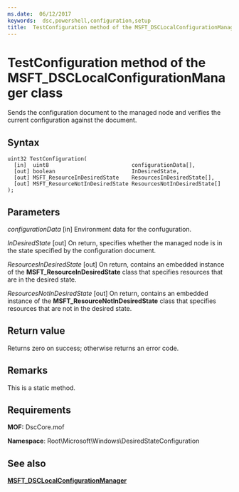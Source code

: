 ```yaml
---
ms.date:  06/12/2017
keywords:  dsc,powershell,configuration,setup
title:  TestConfiguration method of the MSFT_DSCLocalConfigurationManager class
---
```

# TestConfiguration method of the MSFT_DSCLocalConfigurationManager class

Sends the configuration document to the managed node and verifies the current configuration against the document.

## Syntax

```mof
uint32 TestConfiguration(
  [in]  uint8                          configurationData[],
  [out] boolean                        InDesiredState,
  [out] MSFT_ResourceInDesiredState    ResourcesInDesiredState[],
  [out] MSFT_ResourceNotInDesiredState ResourcesNotInDesiredState[]
);
```

## Parameters

*configurationData* \[in\]
Environment data for the confuguration.

*InDesiredState* \[out\]
On return, specifies whether the managed node is in the state specified by the configuration document.

*ResourcesInDesiredState* \[out\]
On return, contains an embedded instance of the **MSFT_ResourceInDesiredState** class that specifies resources that are in the desired state.

*ResourcesNotInDesiredState* \[out\]
On return, contains an embedded instance of the **MSFT_ResourceNotInDesiredState** class that specifies resources that are not in the desired state.

## Return value

Returns zero on success; otherwise returns an error code.

## Remarks

This is a static method.

## Requirements

**MOF:** DscCore.mof

**Namespace**: Root\Microsoft\Windows\DesiredStateConfiguration

## See also

[**MSFT_DSCLocalConfigurationManager**](msft-dsclocalconfigurationmanager.md)